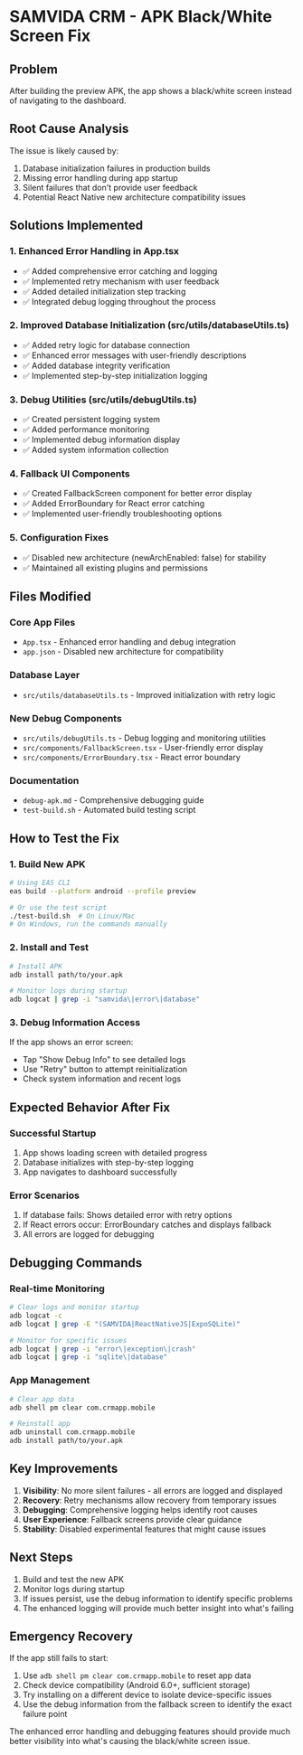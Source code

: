 # SAMVIDA CRM - APK Black/White Screen Fix

## Problem
After building the preview APK, the app shows a black/white screen instead of navigating to the dashboard.

## Root Cause Analysis
The issue is likely caused by:
1. Database initialization failures in production builds
2. Missing error handling during app startup
3. Silent failures that don't provide user feedback
4. Potential React Native new architecture compatibility issues

## Solutions Implemented

### 1. Enhanced Error Handling in App.tsx
- ✅ Added comprehensive error catching and logging
- ✅ Implemented retry mechanism with user feedback
- ✅ Added detailed initialization step tracking
- ✅ Integrated debug logging throughout the process

### 2. Improved Database Initialization (src/utils/databaseUtils.ts)
- ✅ Added retry logic for database connection
- ✅ Enhanced error messages with user-friendly descriptions
- ✅ Added database integrity verification
- ✅ Implemented step-by-step initialization logging

### 3. Debug Utilities (src/utils/debugUtils.ts)
- ✅ Created persistent logging system
- ✅ Added performance monitoring
- ✅ Implemented debug information display
- ✅ Added system information collection

### 4. Fallback UI Components
- ✅ Created FallbackScreen component for better error display
- ✅ Added ErrorBoundary for React error catching
- ✅ Implemented user-friendly troubleshooting options

### 5. Configuration Fixes
- ✅ Disabled new architecture (newArchEnabled: false) for stability
- ✅ Maintained all existing plugins and permissions

## Files Modified

### Core App Files
- `App.tsx` - Enhanced error handling and debug integration
- `app.json` - Disabled new architecture for compatibility

### Database Layer
- `src/utils/databaseUtils.ts` - Improved initialization with retry logic

### New Debug Components
- `src/utils/debugUtils.ts` - Debug logging and monitoring utilities
- `src/components/FallbackScreen.tsx` - User-friendly error display
- `src/components/ErrorBoundary.tsx` - React error boundary

### Documentation
- `debug-apk.md` - Comprehensive debugging guide
- `test-build.sh` - Automated build testing script

## How to Test the Fix

### 1. Build New APK
```bash
# Using EAS CLI
eas build --platform android --profile preview

# Or use the test script
./test-build.sh  # On Linux/Mac
# On Windows, run the commands manually
```

### 2. Install and Test
```bash
# Install APK
adb install path/to/your.apk

# Monitor logs during startup
adb logcat | grep -i "samvida\|error\|database"
```

### 3. Debug Information Access
If the app shows an error screen:
- Tap "Show Debug Info" to see detailed logs
- Use "Retry" button to attempt reinitialization
- Check system information and recent logs

## Expected Behavior After Fix

### Successful Startup
1. App shows loading screen with detailed progress
2. Database initializes with step-by-step logging
3. App navigates to dashboard successfully

### Error Scenarios
1. If database fails: Shows detailed error with retry options
2. If React errors occur: ErrorBoundary catches and displays fallback
3. All errors are logged for debugging

## Debugging Commands

### Real-time Monitoring
```bash
# Clear logs and monitor startup
adb logcat -c
adb logcat | grep -E "(SAMVIDA|ReactNativeJS|ExpoSQLite)"

# Monitor for specific issues
adb logcat | grep -i "error\|exception\|crash"
adb logcat | grep -i "sqlite\|database"
```

### App Management
```bash
# Clear app data
adb shell pm clear com.crmapp.mobile

# Reinstall app
adb uninstall com.crmapp.mobile
adb install path/to/your.apk
```

## Key Improvements

1. **Visibility**: No more silent failures - all errors are logged and displayed
2. **Recovery**: Retry mechanisms allow recovery from temporary issues
3. **Debugging**: Comprehensive logging helps identify root causes
4. **User Experience**: Fallback screens provide clear guidance
5. **Stability**: Disabled experimental features that might cause issues

## Next Steps

1. Build and test the new APK
2. Monitor logs during startup
3. If issues persist, use the debug information to identify specific problems
4. The enhanced logging will provide much better insight into what's failing

## Emergency Recovery

If the app still fails to start:
1. Use `adb shell pm clear com.crmapp.mobile` to reset app data
2. Check device compatibility (Android 6.0+, sufficient storage)
3. Try installing on a different device to isolate device-specific issues
4. Use the debug information from the fallback screen to identify the exact failure point

The enhanced error handling and debugging features should provide much better visibility into what's causing the black/white screen issue.
